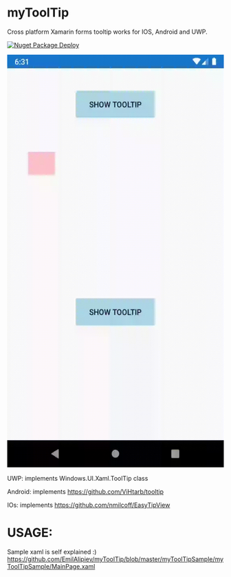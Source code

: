 # myToolTip

Cross platform Xamarin forms tooltip works for IOS, Android and UWP. 

[![Nuget Package Deploy](https://github.com/EmilAlipiev/myToolTip/workflows/Nuget%20Package%20Deploy/badge.svg?branch=master)](https://www.nuget.org/packages/Plugin.myToolTip/)

<img src="https://github.com/EmilAlipiev/myToolTip/blob/master/Assets/android.gif" width="540" height="960" />

 UWP: implements  Windows.UI.Xaml.ToolTip class

 Android: implements https://github.com/ViHtarb/tooltip

IOs: implements https://github.com/nmilcoff/EasyTipView 

# USAGE:

Sample xaml is self explained :)
https://github.com/EmilAlipiev/myToolTip/blob/master/myToolTipSample/myToolTipSample/MainPage.xaml
 
